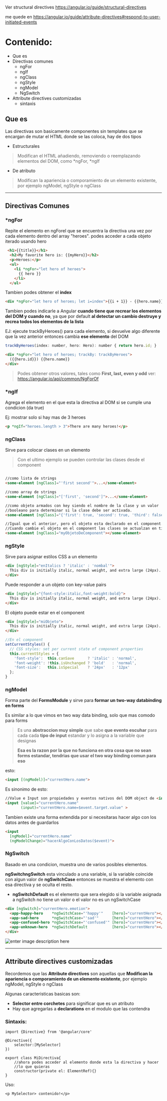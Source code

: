 
Ver structural directives
https://angular.io/guide/structural-directives

me quede en
https://angular.io/guide/attribute-directives#respond-to-user-initiated-events

# Contenido:

* Que es
* Directivas comunes
	* ngFor
	* ngIf
	* ngClass
	* ngStyle
	* ngModel
	* NgSwitch 
* Attribute directives customizadas
	* sintaxis


## Que es

Las directivas son basicamente componentes sin templates que se encargan de mutar el HTML donde se las coloca, hay de dos tipos

* Estructurales
 >Modifican el HTML añadiendo, removiendo o reemplazando elementos del DOM, como
 >*ngFor, *ngIf

*  De atributo
 >Modifican la apariencia o comporamiento de un elemento existente, por ejemplo ngModel, ngStyle o ngClass


---


## Directivas Comunes

### *ngFor


Repite el elemento en ngForel que se encuentra la directiva una vez por cada elemento dentro del array "heroes". podes acceder a cada objeto iterado usando hero

````html
 <h1>{{title}}</h1>
  <h2>My favorite hero is: {{myHero}}</h2>
  <p>Heroes:</p>
  <ul>
    <li *ngFor="let hero of heroes">
      {{ hero }}
    </li>
  </ul>
````

Tambien podes obtener el **index**
````html
<div *ngFor="let hero of heroes; let i=index">{{i + 1}} - {{hero.name}}</div>
````

Tambien podes indicarle a Angular **cuando tiene que recrear los elementos del DOM y cuando no**, ya que por default **al detectar un cambio destruye y recrea todos los elementos de la lista**

EJ: ejecute trackByHeroes() para cada elemento, si devuelve algo diferente que la vez anterior entonces cambia **ese elemento** del DOM
````js
trackByHeroes(index: number, hero: Hero): number { return hero.id; }
````

````html
<div *ngFor="let hero of heroes; trackBy: trackByHeroes">
  ({{hero.id}}) {{hero.name}}
</div>
````


>Podes obtener otros valores, tales como **First, last, even y odd**
>ver: https://angular.io/api/common/NgForOf

### *ngIf

Agrega el elemento en el que esta la directiva al DOM si se cumple una condicion (da true)

Ej: mostrar solo si hay mas de 3 heroes
````html
<p *ngIf="heroes.length > 3">There are many heroes!</p>
````

### ngClass

Sirve para colocar clases en un elemento


>Con el ultimo ejemplo se pueden controlar las clases desde el component

````html

//como lista de strings
<some-element [ngClass]="'first second'">...</some-element>

//como array de strings
<some-element [ngClass]="['first', 'second']">...</some-element>

//como objeto armados con key siendo el nombre de la clase y un valor
//booleano para determinar si la clase debe ser activada.
<some-element [ngClass]="{'first': true, 'second': true, 'third': false}">...</some-element>

//Igual que el anterior, pero el objeto esta declarado en el component.
//Cuando cambie el objeto en el component las clases se actualzan en tiempo real
<some-element [ngClass]="myObjetoDeComponent"></some-element>

````


### ngStyle

Sirve para asignar estilos CSS a un elemento
````html
<div [ngStyle]="enItalics ? 'italic' : 'nombal'">
  This div is initially italic, normal weight, and extra large (24px).
</div>
````

Puede responder a un objeto con key-value pairs

````html
<div [ngStyle]="{font-style:italic,font-weight:bold}">
  This div is initially italic, normal weight, and extra large (24px).
</div>
````

El objeto puede estar en el component

````html
<div [ngStyle]="miObjeto">
  This div is initially italic, normal weight, and extra large (24px).
</div>
````

````js
//En el component
setCurrentStyles() {
  // CSS styles: set per current state of component properties
  this.currentStyles = {
    'font-style':  this.canSave      ? 'italic' : 'normal',
    'font-weight': !this.isUnchanged ? 'bold'   : 'normal',
    'font-size':   this.isSpecial    ? '24px'   : '12px'
  };
}
````

### ngModel

Forma parte del **FormsModule** y sirve para **formar un two-way databinding en forms** 


Es similar a lo que vimos en two way data binding, solo que mas comodo para forms


> Es una **abstraccion muy simple** que sabe **que evento escuhar** para cada cada **tipo de input** estandar y lo asigna a la variable que designas
>
>**Esa es la razon por la que no funciona en otra cosa que no sean forms estandar, tendrias que usar el two way binding comun para eso**

esto:

````html
<input [(ngModel)]="currentHero.name">
````

Es sinonimo de esto:

````html
//Value e Input son propiedades y eventos nativos del DOM object de <input>
<input [value]="currentHero.name"
       (input)="currentHero.name=$event.target.value" >
````

Tambien existe una forma extendida por si necesitaras hacer algo con los datos antes de guardarlos

````html
<input
  [ngModel]="currentHero.name"
  (ngModelChange)="hacerAlgoConLosDatos($event)">
````

### NgSwitch 

Basado en una condicion, muestra uno de varios posibles elementos.

**ngSwitchngSwitch** esta vinculado a una variable, si la variable coincide con
algun valor de **ngSwitchCase** entonces se muestra el elemento con esa directiva y
se oculta el resto.

* **ngSwitchDefault**  es el elemento que sera elegido si la variable asignada a
ngSwitch no tiene un valor o el valor no es un ngSwitchCase

````html
<div [ngSwitch]="currentHero.emotion">
  <app-happy-hero    *ngSwitchCase="'happy'"    [hero]="currentHero"></app-happy-hero>
  <app-sad-hero      *ngSwitchCase="'sad'"      [hero]="currentHero"></app-sad-hero>
  <app-confused-hero *ngSwitchCase="'confused'" [hero]="currentHero"></app-confused-hero>
  <app-unknown-hero  *ngSwitchDefault           [hero]="currentHero"></app-unknown-hero>
</div>
````

![enter image description here](https://lh3.googleusercontent.com/rZRPeZ-YZDoe5xd2orE262Gy2lqEtSJ0w_mzQxmbaiOc7ZGPy_QrcAIZh71vxLa11ve060gtpkHY)



---
## Attribute directives customizadas

Recordemos que las **Attribute directives** son aquellas que **Modifican la apariencia o comporamiento de un elemento existente**, por ejemplo ngModel, ngStyle o ngClass

Algunas caracteristicas basicas son:

* **Selector entre corchetes** para significar que es un atributo 
* Hay que agregarlas a **declarations** en el modulo que las contendra


### Sintaxis:


````
import {Directive} from '@angular/core'

@Directive({
	selector:[MySelector]
})

export class MiDirectiva{
	//ahora podes acceder al elemento donde esta la directiva y hacer
	//lo que quieras
	constructor(private el: ElementRef){}
}
````

Uso:
````
<p MySelector> contenido!</p>
````

<!--stackedit_data:
eyJoaXN0b3J5IjpbNTYxOTE5ODgsLTc1NTIwOTA1LDQ0Njc1ND
k5NF19
-->